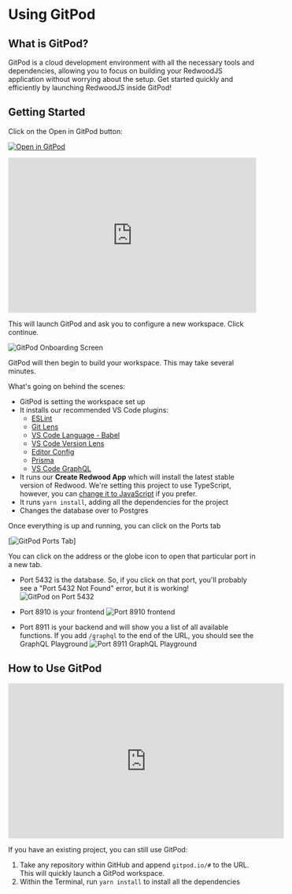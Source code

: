 # Using GitPod

## What is GitPod?
GitPod is a cloud development environment with all the necessary tools and dependencies, allowing you to focus on building your RedwoodJS application without worrying about the setup. Get started quickly and efficiently by launching RedwoodJS inside GitPod!

## Getting Started
Click on the Open in GitPod button:

[![Open in GitPod](https://gitpod.io/button/open-in-gitpod.svg)](https://gitpod.io/#https://github.com/redwoodjs/starter)

<iframe width="100%" height="315" src="https://www.youtube.com/embed/guz67aa_1Wk?si=p1uc2EK6o8HJGBax" title="YouTube video player" frameborder="0" allow="accelerometer; autoplay; clipboard-write; encrypted-media; gyroscope; picture-in-picture; web-share" allowfullscreen></iframe>

This will launch GitPod and ask you to configure a new workspace. Click continue.

![GitPod Onboarding Screen](https://github.com/redwoodjs/starter/raw/main/images/gitpod-new-workspace.png)

GitPod will then begin to build your workspace. This may take several minutes.

What's going on behind the scenes:

- GitPod is setting the workspace set up
- It installs our recommended VS Code plugins:
  - [ESLint](https://github.com/redwoodjs/starter/blob/main)
  - [Git Lens](https://github.com/redwoodjs/starter/blob/main)
  - [VS Code Language - Babel](https://github.com/redwoodjs/starter/blob/main)
  - [VS Code Version Lens](https://github.com/redwoodjs/starter#:~:text=VS%20Code%20Version%20Lens)
  - [Editor Config](https://github.com/redwoodjs/starter#:~:text=Code%20Version%20Lens-,Editor%20Config,-Prisma)
  - [Prisma](https://github.com/redwoodjs/starter/blob/main)
  - [VS Code GraphQL](https://github.com/redwoodjs/starter/blob/main)
- It runs our **Create Redwood App** which will install the latest stable version of Redwood. We're setting this project to use TypeScript, however, you can [change it to JavaScript](https://github.com/redwoodjs/starter/blob/main) if you prefer.
- It runs `yarn install`, adding all the dependencies for the project
- Changes the database over to Postgres

Once everything is up and running, you can click on the Ports tab

[![GitPod Ports Tab](https://github.com/redwoodjs/starter/blob/main/images/gitpod-ports.png)]

You can click on the address or the globe icon to open that particular port in a new tab.

- Port 5432 is the database. So, if you click on that port, you'll probably see a "Port 5432 Not Found" error, but it is working!
![GitPod on Port 5432](https://github.com/redwoodjs/starter/raw/main/images/gitpod-port-5432.png)

- Port 8910 is your frontend
![Port 8910 frontend](https://github.com/redwoodjs/starter/raw/main/images/gitpod-port-8910.png)

- Port 8911 is your backend and will show you a list of all available functions. If you add `/graphql` to the end of the URL, you should see the GraphQL Playground
![Port 8911 GraphQL Playground](https://github.com/redwoodjs/starter/raw/main/images/gitpod-graphql.png)

## How to Use GitPod

<iframe width="560" height="315" src="https://www.youtube.com/embed/5pNHaqJWKL4?si=OmkQvmPL_Cc3djLg" title="YouTube video player" frameborder="0" allow="accelerometer; autoplay; clipboard-write; encrypted-media; gyroscope; picture-in-picture; web-share" allowfullscreen></iframe>

If you have an existing project, you can still use GitPod:

1. Take any repository within GitHub and append `gitpod.io/#` to the URL. This will quickly launch a GitPod workspace.
2. Within the Terminal, run `yarn install` to install all the dependencies
